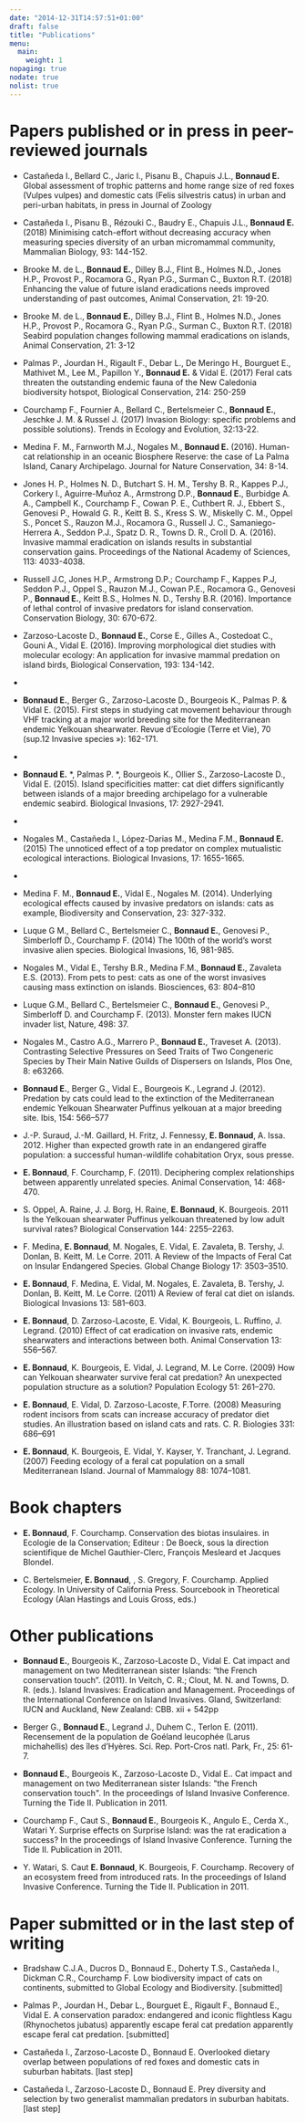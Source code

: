 ```yaml
---
date: "2014-12-31T14:57:51+01:00"
draft: false
title: "Publications"
menu:
  main:
    weight: 1  
nopaging: true
nodate: true
nolist: true
---
```


# Papers published or in press in peer-reviewed journals

* Castañeda I., Bellard C., Jaric I., Pisanu B., Chapuis J.L., **Bonnaud E.** Global assessment of trophic patterns and home range size of red foxes (Vulpes vulpes) and domestic cats (Felis silvestris catus) in urban and peri-urban habitats, in press in Journal of Zoology

* Castañeda I., Pisanu B., Rézouki C., Baudry E., Chapuis J.L., **Bonnaud E.** (2018) Minimising catch-effort without decreasing accuracy when measuring species diversity of an urban micromammal community, Mammalian Biology, 93: 144-152.

* Brooke M. de L., **Bonnaud E.**, Dilley B.J., Flint B., Holmes N.D., Jones H.P., Provost P., Rocamora G., Ryan P.G., Surman C., Buxton R.T. (2018) Enhancing the value of future island eradications needs improved understanding of past outcomes, Animal Conservation, 21: 19-20.

* Brooke M. de L., **Bonnaud E.**, Dilley B.J., Flint B., Holmes N.D., Jones H.P., Provost P., Rocamora G., Ryan P.G., Surman C., Buxton R.T. (2018) Seabird population changes following mammal eradications on islands, Animal Conservation, 21: 3-12

* Palmas P., Jourdan H., Rigault F., Debar L., De Meringo H., Bourguet E., Mathivet M., Lee M., Papillon Y., **Bonnaud E.** & Vidal E. (2017) Feral cats threaten the outstanding endemic fauna of the New Caledonia biodiversity hotspot, Biological Conservation, 214: 250-259

* Courchamp F., Fournier A., Bellard C., Bertelsmeier C., **Bonnaud E.**, Jeschke J. M.  & Russel J. (2017) Invasion Biology: specific problems and possible solutions). Trends in Ecology and Evolution, 32:13-22.

* Medina F. M., Farnworth M.J., Nogales M., **Bonnaud E.** (2016). Human-cat relationship in an oceanic Biosphere Reserve: the case of La Palma Island, Canary Archipelago. Journal for Nature Conservation, 34: 8-14.

* Jones H. P., Holmes N. D., Butchart S. H. M., Tershy B. R., Kappes P.J., Corkery I., Aguirre-Muñoz A., Armstrong D.P., **Bonnaud E.**, Burbidge A. A., Campbell K., Courchamp F., Cowan P. E., Cuthbert R. J., Ebbert S., Genovesi P., Howald G. R., Keitt B. S., Kress S. W., Miskelly C. M., Oppel S., Poncet S., Rauzon M.J., Rocamora G., Russell J. C., Samaniego-Herrera A., Seddon P.J., Spatz D. R., Towns D. R., Croll D. A. (2016).  Invasive mammal eradication on islands results in substantial conservation gains. Proceedings of the National Academy of Sciences, 113: 4033-4038.

* Russell J.C, Jones H.P., Armstrong D.P.; Courchamp F., Kappes P.J, Seddon P.J., Oppel S., Rauzon M.J., Cowan P.E., Rocamora G., Genovesi P., **Bonnaud E.**, Keitt B.S., Holmes N. D., Tershy B.R. (2016). Importance of lethal control of invasive predators for island conservation. Conservation Biology, 30: 670-672.

* Zarzoso-Lacoste D., **Bonnaud E.**, Corse E., Gilles A., Costedoat C., Gouni A., Vidal E. (2016). Improving morphological diet studies with molecular ecology: An application for invasive mammal predation on island birds, Biological Conservation, 193: 134-142.
*
* **Bonnaud E.**, Berger G., Zarzoso-Lacoste D., Bourgeois K., Palmas P. & Vidal E. (2015).  First steps in studying cat movement behaviour through VHF tracking at a major world breeding site for the Mediterranean endemic Yelkouan shearwater. Revue d’Ecologie (Terre et Vie), 70 (sup.12 Invasive species »): 162-171.
*
* **Bonnaud E.** *, Palmas P. *, Bourgeois K., Ollier S., Zarzoso-Lacoste D., Vidal E. (2015). Island specificities matter: cat diet differs significantly between islands of a major breeding archipelago for a vulnerable endemic seabird. Biological Invasions, 17: 2927-2941.
*
* Nogales M., Castañeda I., López-Darias M., Medina F.M., **Bonnaud E.** (2015) The unnoticed effect of a top predator on complex mutualistic ecological interactions. Biological Invasions, 17: 1655-1665. 
*
* Medina F. M., **Bonnaud E.**, Vidal E., Nogales M. (2014). Underlying ecological effects caused by invasive predators on islands: cats as example, Biodiversity and Conservation, 23: 327-332.

* Luque G M., Bellard C., Bertelsmeier C., **Bonnaud E.**, Genovesi P., Simberloff D., Courchamp F.  (2014) The 100th of the world’s worst invasive alien species. Biological Invasions, 16, 981-985.

* Nogales M., Vidal E., Tershy B.R., Medina F.M., **Bonnaud E.**, Zavaleta E.S. (2013). From pets to pest: cats as one of the worst invasives causing mass extinction on islands. Biosciences, 63: 804–810

* Luque G.M., Bellard C., Bertelsmeier C., **Bonnaud E.**, Genovesi P., Simberloff D. and Courchamp F. (2013). Monster fern makes IUCN invader list, Nature, 498: 37.

* Nogales M., Castro A.G., Marrero P., **Bonnaud E.**, Traveset A. (2013). Contrasting Selective Pressures on Seed Traits of Two Congeneric Species by Their Main Native Guilds of Dispersers on Islands, Plos One, 8: e63266.

* **Bonnaud E.**, Berger G., Vidal E., Bourgeois K., Legrand J. (2012). Predation by cats could lead to the extinction of the Mediterranean endemic Yelkouan Shearwater Puffinus yelkouan at a major breeding site. Ibis, 154: 566–577

* J.-P. Suraud, J.-M. Gaillard, H. Fritz, J. Fennessy, **E. Bonnaud**, A. Issa. 2012. Higher than expected growth rate in an endangered giraffe population: a successful human-wildlife cohabitation Oryx, sous presse.


* **E. Bonnaud**, F. Courchamp, F. (2011). Deciphering complex relationships between apparently unrelated species. Animal Conservation, 14: 468-470.


* S. Oppel, A. Raine, J. J. Borg, H. Raine, **E. Bonnaud**, K. Bourgeois. 2011 Is the Yelkouan shearwater Puffinus yelkouan threatened by low adult survival rates? Biological Conservation 144: 2255–2263.


* F. Medina, **E. Bonnaud**, M. Nogales, E. Vidal, E. Zavaleta, B. Tershy, J. Donlan, B. Keitt, M. Le Corre. 2011. A Review of the Impacts of Feral Cat on Insular Endangered Species. Global Change Biology 17: 3503–3510.


* **E. Bonnaud**, F. Medina, E. Vidal, M. Nogales, E. Zavaleta, B. Tershy, J. Donlan, B. Keitt, M. Le Corre. (2011) A Review of feral cat diet on islands. Biological Invasions 13: 581–603.


* **E. Bonnaud**, D. Zarzoso-Lacoste, E. Vidal, K. Bourgeois, L. Ruffino, J. Legrand. (2010) Effect of cat eradication on invasive rats, endemic shearwaters and interactions between both. Animal Conservation 13: 556–567.


* **E. Bonnaud**, K. Bourgeois, E. Vidal, J. Legrand, M. Le Corre. (2009) How can Yelkouan shearwater survive feral cat predation? An unexpected population structure as a solution? Population Ecology 51: 261–270.


* **E. Bonnaud**, E. Vidal, D. Zarzoso-Lacoste, F.Torre. (2008) Measuring rodent incisors from scats can increase accuracy of predator diet studies. An illustration based on island cats and rats. C. R. Biologies 331: 686–691


* **E. Bonnaud**, K. Bourgeois, E. Vidal, Y. Kayser, Y. Tranchant, J. Legrand. (2007) Feeding ecology of a feral cat population on a small Mediterranean Island. Journal of Mammalogy 88: 1074–1081.


# Book chapters

* **E. Bonnaud**, F. Courchamp. Conservation des biotas insulaires. in Ecologie de la Conservation; Editeur : De Boeck, sous la direction scientifique de Michel Gauthier-Clerc, François Mesleard et Jacques Blondel.

* C. Bertelsmeier, **E. Bonnaud**, , S. Gregory, F. Courchamp. Applied Ecology. In University of California Press. Sourcebook in Theoretical Ecology (Alan Hastings and Louis Gross, eds.)

# Other publications

* **Bonnaud E.**, Bourgeois K., Zarzoso-Lacoste D., Vidal E. Cat impact and management on two Mediterranean sister Islands: “the French conservation touch”. (2011). In Veitch, C. R.; Clout, M. N. and Towns, D. R. (eds.). Island Invasives: Eradication and Management. Proceedings of the International Conference on Island Invasives. Gland, Switzerland: IUCN and Auckland, New Zealand: CBB. xii + 542pp

* Berger G., **Bonnaud E.**, Legrand J., Duhem C., Terlon E. (2011). Recensement de la population de Goéland leucophée (Larus michahellis) des îles d’Hyères. Sci. Rep. Port-Cros natl. Park, Fr., 25: 61-7.

* **Bonnaud E.**, Bourgeois K., Zarzoso-Lacoste D., Vidal E.. Cat impact and management on two Mediterranean sister Islands: "the French conservation touch". In the proceedings of Island Invasive Conference. Turning the Tide II. Publication in 2011.

* Courchamp F., Caut S., **Bonnaud E.**, Bourgeois K., Angulo E., Cerda X., Watari Y. Surprise effects on Surprise Island: was the rat eradication a success? In the proceedings of Island Invasive Conference. Turning the Tide II. Publication in 2011.

* Y. Watari, S. Caut **E. Bonnaud**, K. Bourgeois, F. Courchamp. Recovery of an ecosystem freed from introduced rats. In the proceedings of Island Invasive Conference. Turning the Tide II. Publication in 2011.

# Paper submitted or in the last step of writing
* Bradshaw C.J.A., Ducros D., Bonnaud E., Doherty T.S., Castañeda I., Dickman C.R., Courchamp F. Low biodiversity impact of cats on continents, submitted to Global Ecology and Biodiversity. [submitted]

* Palmas P., Jourdan H., Debar L., Bourguet E., Rigault F., Bonnaud E., Vidal E. A conservation paradox: endangered and iconic flightless Kagu (Rhynochetos jubatus) apparently escape feral cat predation apparently escape feral cat predation. [submitted]

* Castañeda I., Zarzoso-Lacoste D., Bonnaud E. Overlooked dietary overlap between populations of red foxes and domestic cats in suburban habitats. [last step]

* Castañeda I., Zarzoso-Lacoste D., Bonnaud E. Prey diversity and selection by two generalist mammalian predators in suburban habitats. [last step]



